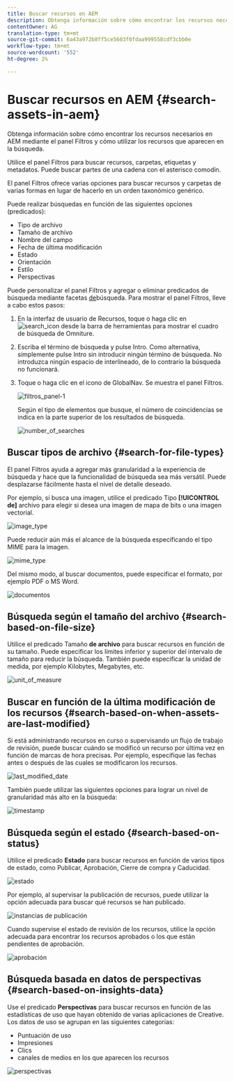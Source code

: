 ```yaml
---
title: Buscar recursos en AEM
description: Obtenga información sobre cómo encontrar los recursos necesarios en AEM mediante el panel Filtros y cómo utilizar los recursos que aparecen en la búsqueda.
contentOwner: AG
translation-type: tm+mt
source-git-commit: 6a43a972b8ff5ce5603f0fdaa999558cdf3cbb0e
workflow-type: tm+mt
source-wordcount: '552'
ht-degree: 2%

---
```



# Buscar recursos en AEM {#search-assets-in-aem}

Obtenga información sobre cómo encontrar los recursos necesarios en AEM mediante el panel Filtros y cómo utilizar los recursos que aparecen en la búsqueda.

Utilice el panel Filtros para buscar recursos, carpetas, etiquetas y metadatos. Puede buscar partes de una cadena con el asterisco comodín.

El panel Filtros ofrece varias opciones para buscar recursos y carpetas de varias formas en lugar de hacerlo en un orden taxonómico genérico.

Puede realizar búsquedas en función de las siguientes opciones (predicados):

* Tipo de archivo
* Tamaño de archivo
* Nombre del campo
* Fecha de última modificación
* Estado
* Orientación
* Estilo
* Perspectivas

<!-- TBD keystroke 65 article and port applicable changes here. This content goes. -->

Puede personalizar el panel Filtros y agregar o eliminar predicados de búsqueda mediante facetas [de](search-facets.md)búsqueda. Para mostrar el panel Filtros, lleve a cabo estos pasos:

1. En la interfaz de usuario de Recursos, toque o haga clic en ![search_icon](assets/search_icon.png) desde la barra de herramientas para mostrar el cuadro de búsqueda de Omniture.
1. Escriba el término de búsqueda y pulse Intro. Como alternativa, simplemente pulse Intro sin introducir ningún término de búsqueda. No introduzca ningún espacio de interlineado, de lo contrario la búsqueda no funcionará.

1. Toque o haga clic en el icono de GlobalNav. Se muestra el panel Filtros.

   ![filtros_panel-1](assets/filters_panel-1.png)

   Según el tipo de elementos que busque, el número de coincidencias se indica en la parte superior de los resultados de búsqueda.

   ![number_of_searches](assets/number_of_searches.png)

## Buscar tipos de archivo {#search-for-file-types}

El panel Filtros ayuda a agregar más granularidad a la experiencia de búsqueda y hace que la funcionalidad de búsqueda sea más versátil. Puede desplazarse fácilmente hasta el nivel de detalle deseado.

Por ejemplo, si busca una imagen, utilice el predicado Tipo **[!UICONTROL de]** archivo para elegir si desea una imagen de mapa de bits o una imagen vectorial.

![image_type](assets/image_type.png)

Puede reducir aún más el alcance de la búsqueda especificando el tipo MIME para la imagen.

![mime_type](assets/mime_type.png)

Del mismo modo, al buscar documentos, puede especificar el formato, por ejemplo PDF o MS Word.

![documentos](assets/documents.png)

## Búsqueda según el tamaño del archivo {#search-based-on-file-size}

Utilice el predicado Tamaño **de archivo** para buscar recursos en función de su tamaño. Puede especificar los límites inferior y superior del intervalo de tamaño para reducir la búsqueda. También puede especificar la unidad de medida, por ejemplo Kilobytes, Megabytes, etc.

![unit_of_measure](assets/unit_of_measure.png)

## Buscar en función de la última modificación de los recursos {#search-based-on-when-assets-are-last-modified}

Si está administrando recursos en curso o supervisando un flujo de trabajo de revisión, puede buscar cuándo se modificó un recurso por última vez en función de marcas de hora precisas. Por ejemplo, especifique las fechas antes o después de las cuales se modificaron los recursos.

![last_modified_date](assets/last_modified_dates.png)

También puede utilizar las siguientes opciones para lograr un nivel de granularidad más alto en la búsqueda:

![timestamp](assets/timestamp.png)

## Búsqueda según el estado {#search-based-on-status}

Utilice el predicado **Estado** para buscar recursos en función de varios tipos de estado, como Publicar, Aprobación, Cierre de compra y Caducidad.

![estado](assets/status.png)

Por ejemplo, al supervisar la publicación de recursos, puede utilizar la opción adecuada para buscar qué recursos se han publicado.

![instancias de publicación](assets/publish.png)

Cuando supervise el estado de revisión de los recursos, utilice la opción adecuada para encontrar los recursos aprobados o los que están pendientes de aprobación.

![aprobación](assets/approval.png)

## Búsqueda basada en datos de perspectivas {#search-based-on-insights-data}

Use el predicado **Perspectivas** para buscar recursos en función de las estadísticas de uso que hayan obtenido de varias aplicaciones de Creative. Los datos de uso se agrupan en las siguientes categorías:

* Puntuación de uso
* Impresiones
* Clics
* canales de medios en los que aparecen los recursos

![perspectivas](assets/insights.png)
